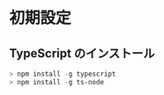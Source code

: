 # 初期設定

## TypeScript のインストール

```powershell
> npm install -g typescript
> npm install -g ts-node
```

